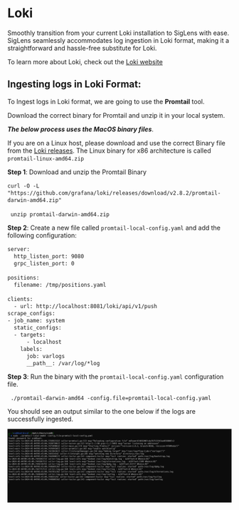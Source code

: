# Loki

Smoothly transition from your current Loki installation to SigLens with ease. SigLens seamlessly accommodates log ingestion in Loki format, making it a straightforward and hassle-free substitute for Loki.

To learn more about Loki, check out the [Loki website](https://grafana.com/oss/loki/)

## Ingesting logs in Loki Format:

To Ingest logs in Loki format, we are going to use the **Promtail** tool.

Download the correct binary for Promtail and unzip it in your local system.

***The below process uses the MacOS binary files***. 

If you are on a Linux host, please download and use the correct Binary file from the [Loki releases](https://github.com/grafana/loki/releases/). The Linux binary for x86 architecture is called `promtail-linux-amd64.zip`

**Step 1**: Download and unzip the Promtail Binary
```
curl -O -L "https://github.com/grafana/loki/releases/download/v2.8.2/promtail-darwin-amd64.zip"

 unzip promtail-darwin-amd64.zip

```

**Step 2**: Create a new file called `promtail-local-config.yaml` and add the following configuration:
```
server:
  http_listen_port: 9080
  grpc_listen_port: 0

positions:
  filename: /tmp/positions.yaml

clients:
  - url: http://localhost:8081/loki/api/v1/push
scrape_configs:
- job_name: system
  static_configs:
  - targets:
      - localhost
    labels:
      job: varlogs
      __path__: /var/log/*log
```
**Step 3**: Run the binary with the `promtail-local-config.yaml` configuration file.
```
 ./promtail-darwin-amd64 -config.file=promtail-local-config.yaml
 ```

You should see an output similar to the one below if the logs are successfully ingested. 

![](../../static/tutorials/loki-ingestion.png)

